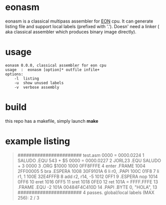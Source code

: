 # eonasm
eonasm is a classical multipass assembler for [EON](https://github.com/elgron-eon/eon-cpu) cpu.
It can generate listing file and support local labels (prefixed with '.'). Doesn' need a linker (
aka classical assembler which produces binary image directly).

# usage
```
eonasm 0.0.0, classical assembler for eon cpu
usage  :  eonasm [option]* outfile infile+
options:
	-l	listing
	-u	show unused labels
	-v	verbose assembly
```

# build
this repo has a makefile, simply launch **make**

# example listing
  >####################### test.asm
  0000 = 0000.0224	1 SALUDO	  .EQU	  543 + $5
  0000 = 0000.0227	2 JORL23	  .EQU	  SALUDO + 3
  0000			3		  .ORG	  $1000
  1000 0FF8FFFE 	4		  enter   .FRAME
  1004 2FF00005 	5		  bra	  .ESPERA
  1008 30F9101A 	6		  li	  r0, .PAPI
  100C 01F8		7		  li	  r1, 1
  100E 32E4FFFB 	8		  add	  r2, r14, -5
  1012 0FF1		9 .ESPERA	  nop
  1014 0FF6	       10		  eret
  1016 0FF5	       11		  sret
  1018 0FE0	       12		  ret
  101A = FFFF.FFFE     13 .FRAME	  .EQU	  -2
  101A 00484F4C410D    14 .PAPI 	  .BYTE    0, "HOLA", 13
  >#######################     4 passes. global/local labels (MAX   256):     2 /     3
